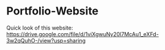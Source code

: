 # Portfolio-Website

Quick look of this website:
https://drive.google.com/file/d/1viXgwuNy20l7McAu1_eXFd-3w2qQuhO-/view?usp=sharing
